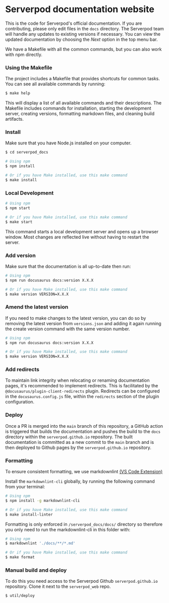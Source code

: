 # Serverpod documentation website

This is the code for Serverpod's official documentation. If you are contributing, please only edit files in the `docs` directory. The Serverpod team will handle any updates to existing versions if necessary. You can view the updated documentation by choosing the _Next_ option in the top menu bar.

We have a Makefile with all the common commands, but you can also work with npm directly.

### Using the Makefile

The project includes a Makefile that provides shortcuts for common tasks. You can see all available commands by running:

```bash
$ make help
```

This will display a list of all available commands and their descriptions. The Makefile includes commands for installation, starting the development server, creating versions, formatting markdown files, and cleaning build artifacts.

### Install

Make sure that you have Node.js installed on your computer.

```bash
$ cd serverpod_docs

# Using npm
$ npm install

# Or if you have Make installed, use this make command
$ make install
```

### Local Development

```bash
# Using npm
$ npm start

# Or if you have Make installed, use this make command
$ make start
```

This command starts a local development server and opens up a browser window. Most changes are reflected live without having to restart the server.

### Add version

Make sure that the documentation is all up-to-date then run:

```bash
# Using npm
$ npm run docusaurus docs:version X.X.X

# Or if you have Make installed, use this make command
$ make version VERSION=X.X.X
```

### Amend the latest version

If you need to make changes to the latest version, you can do so by removing the latest version from `versions.json` and adding it again running the create version command with the same version number.

```bash
# Using npm
$ npm run docusaurus docs:version X.X.X

# Or if you have Make installed, use this make command
$ make version VERSION=X.X.X
```

### Add redirects

To maintain link integrity when relocating or renaming documentation pages, it's recommended to implement redirects. This is facilitated by the `@docusaurus/plugin-client-redirects` plugin. Redirects can be configured in the `docusaurus.config.js` file, within the `redirects` section of the plugin configuration.

### Deploy

Once a PR is merged into the `main` branch of this repository, a GitHub action is triggered that builds the documentation and pushes the build to the `docs` directory within the `serverpod.github.io` repository. The built documentation is committed as a new commit to the `main` branch and is then deployed to Github pages by the `serverpod.github.io` repository.

### Formatting

To ensure consistent formatting, we use markdownlint [(VS Code Extension)](https://marketplace.visualstudio.com/items?itemName=DavidAnson.vscode-markdownlint)

Install the `markdownlint-cli` globally, by running the following command from your terminal:

```bash
# Using npm
$ npm install -g markdownlint-cli

# Or if you have Make installed, use this make command
$ make install-linter
```

Formatting is only enforced in `/serverpod_docs/docs/` directory so therefore you only need to run the markdownlint-cli in this folder with:

```bash
# Using npm
$ markdownlint './docs/**/*.md'

# Or if you have Make installed, use this make command
$ make format
```

### Manual build and deploy

To do this you need access to the Serverpod Github `serverpod.github.io` repository. Clone it next to the `serverpod_web` repo.

```bash
$ util/deploy
```
